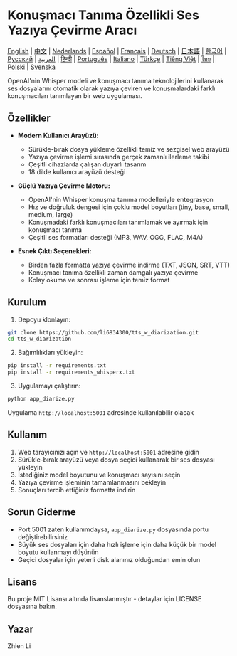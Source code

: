 # Konuşmacı Tanıma Özellikli Ses Yazıya Çevirme Aracı

[English](README.md) | [中文](README_zh.md) | [Nederlands](README_nl.md) | [Español](README_es.md) | [Français](README_fr.md) | [Deutsch](README_de.md) | [日本語](README_ja.md) | [한국어](README_ko.md) | [Русский](README_ru.md) | [العربية](README_ar.md) | [हिन्दी](README_hi.md) | [Português](README_pt.md) | [Italiano](README_it.md) | [Türkçe](README_tr.md) | [Tiếng Việt](README_vi.md) | [ไทย](README_th.md) | [Polski](README_pl.md) | [Svenska](README_sv.md)

OpenAI'nin Whisper modeli ve konuşmacı tanıma teknolojilerini kullanarak ses dosyalarını otomatik olarak yazıya çeviren ve konuşmalardaki farklı konuşmacıları tanımlayan bir web uygulaması.

## Özellikler

- **Modern Kullanıcı Arayüzü:**
  * Sürükle-bırak dosya yükleme özellikli temiz ve sezgisel web arayüzü
  * Yazıya çevirme işlemi sırasında gerçek zamanlı ilerleme takibi
  * Çeşitli cihazlarda çalışan duyarlı tasarım
  * 18 dilde kullanıcı arayüzü desteği

- **Güçlü Yazıya Çevirme Motoru:**
  * OpenAI'nin Whisper konuşma tanıma modelleriyle entegrasyon
  * Hız ve doğruluk dengesi için çoklu model boyutları (tiny, base, small, medium, large)
  * Konuşmadaki farklı konuşmacıları tanımlamak ve ayırmak için konuşmacı tanıma
  * Çeşitli ses formatları desteği (MP3, WAV, OGG, FLAC, M4A)

- **Esnek Çıktı Seçenekleri:**
  * Birden fazla formatta yazıya çevirme indirme (TXT, JSON, SRT, VTT)
  * Konuşmacı tanıma özellikli zaman damgalı yazıya çevirme
  * Kolay okuma ve sonrası işleme için temiz format

## Kurulum

1. Depoyu klonlayın:
```bash
git clone https://github.com/li6834300/tts_w_diarization.git
cd tts_w_diarization
```

2. Bağımlılıkları yükleyin:
```bash
pip install -r requirements.txt
pip install -r requirements_whisperx.txt
```

3. Uygulamayı çalıştırın:
```bash
python app_diarize.py
```

Uygulama `http://localhost:5001` adresinde kullanılabilir olacak

## Kullanım

1. Web tarayıcınızı açın ve `http://localhost:5001` adresine gidin
2. Sürükle-bırak arayüzü veya dosya seçici kullanarak bir ses dosyası yükleyin
3. İstediğiniz model boyutunu ve konuşmacı sayısını seçin
4. Yazıya çevirme işleminin tamamlanmasını bekleyin
5. Sonuçları tercih ettiğiniz formatta indirin

## Sorun Giderme

- Port 5001 zaten kullanımdaysa, `app_diarize.py` dosyasında portu değiştirebilirsiniz
- Büyük ses dosyaları için daha hızlı işleme için daha küçük bir model boyutu kullanmayı düşünün
- Geçici dosyalar için yeterli disk alanınız olduğundan emin olun

## Lisans

Bu proje MIT Lisansı altında lisanslanmıştır - detaylar için LICENSE dosyasına bakın.

## Yazar

Zhien Li 